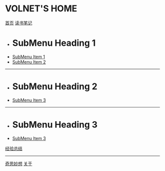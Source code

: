 # VOLNET'S HOME

[首页](index.md)
[读书笔记]()

  * # SubMenu Heading 1
  * [SubMenu Item 1](subitem1.md)
  * [SubMenu Item 2](subitem2.md)
  - - - -
  * # SubMenu Heading 2
  * [SubMenu Item 3](subitem3.md)
  - - - -
  * # SubMenu Heading 3
  * [SubMenu Item 3](subitem3.md)

[经验总结](item2.md)
- - - -
[奇思妙想](item3.md)
[关于](about.md)